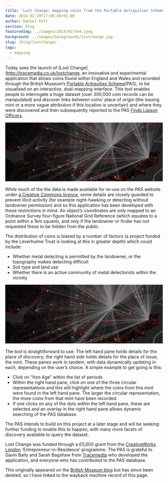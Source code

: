 ```yaml
---
title: 'Lost Change: mapping coins from the Portable Antiquities Scheme'
date: 2014-02-19T17:08:06+01:00
author: Daniel Pett
section: blog
featuredImg: ../images/2014/02/544.jpeg
background: ../images/backgrounds/lostchange.jpg
slug: /blog/lostchange/
tags:
  - mapping
---
```

Today sees the launch of [Lost Change](http://tracemedia.co.uk/lostchange, an innovative and experimental application that 
allows coins found within England and Wales and recorded through the British Museum’s [Portable Antiquities Scheme](http://finds.org.uk/)(PAS), 
to be visualised on an interactive, dual-mapping interface. This tool enables people to interrogate a huge dataset (over 300,000 
coin records can be manipulated) and discover links between coins’ place of origin (the issuing mint or a more vague 
attribution if this location is uncertain) and where they were discovered and then subsequently reported to the PAS 
[Finds Liaison Officers](http://finds.org.uk/contacts).

![Screenshot of the Lost Change mapping interface with lines to mints](../images/2014/02/544.jpeg)

While much of the the data is made available for re-use on the PAS website under [a Creative Commons licence](http://creativecommons.org/licenses/by-sa/3.0/), 
some details are closely guarded to prevent illicit activity (for example night-hawking or detecting without landowner 
permission) and so this application has been developed with these restrictions in mind. An object’s coordinates are only 
mapped to an Ordnance Survey four-figure National Grid Reference (which equates to a point within a 1km square), and only 
if the landowner or finder has not requested these to be hidden from the public.

The distribution of coins is biased by a number of factors (a project funded by the Leverhulme Trust
is looking at this in greater depth) which could include:

  * Whether metal detecting is permitted by the landowner, or the topography makes detecting difficult
  * Soil type and land use
  * Whether there is an active community of metal detectorists within the vicinity

![Screenshot of the Lost Change mapping interface](../images/2014/02/544.jpeg)

The tool is straightforward to use. The left hand pane holds details for the place of discovery; the right hand side holds 
details for the place of issue, the mint. These panes work in tandem, with data dynamically updating in each, depending on 
the user’s choice. A simple example to get going is this:

  * Click on “Iron Age” within the list of periods
  * Within the right hand pane, click on one of the three circular representations and this will highlight where the coins from this mint were found in the left hand pane. The larger the circular representation, the more coins from that mint have been recorded.
  * If one clicks on any of the dots within the left hand pane, these are selected and an overlay in the right hand pane allows dynamic searching of the PAS database.

The PAS intends to build on this project at a later stage and will be seeking further funding to enable this to happen, 
with many more facets of discovery available to query the dataset.

Lost Change was funded through a £5,000 grant from the [CreativeWorks London](http://www.creativeworkslondon.org.uk/entrepreneur_scheme/gavin-baily-and-british-museum/)
‘Entrepreneur-in-Residence’ programme.  The PAS is grateful to Gavin Baily and Sarah Bagshaw from 
[Tracemedia](http://tracemedia.co.uk/) who developed the application, and everyone who has contributed to the PAS database.

This originally appeared on the [British Museum blog](https://web.archive.org/web/20140219200037/http://blog.britishmuseum.org/2014/02/19/lost-change-mapping-coins-from-the-portable-antiquities-scheme/) but has since been deleted, so I have linked to the wayback machine record of this page.
